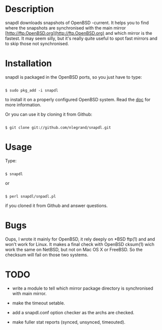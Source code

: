 Description
===========

snapdl downloads snapshots of OpenBSD -current. It helps you to find
where the snapshots are synchronised with the main mirror
[http://ftp.OpenBSD.org](http://ftp.OpenBSD.org) and which mirror is
the fastest. It may seem silly, but it's really quite useful to spot
fast mirrors and to skip those not synchronised.

Installation
============

snapdl is packaged in the OpenBSD ports, so you just have to type:

<code>
$ sudo pkg_add -i snapdl
</code>

to install it on a properly configured OpenBSD system. Read the
[doc](http://www.openbsd.org/faq/faq15.html#Easy) for more
information.

Or you can use it by cloning it from Github:

<code>
$ git clone git://github.com/nlegrand/snapdl.git
</code>

Usage
=====

Type:

<code>
$ snapdl
</code>

or

<code>
$ perl snapdl/snpadl.pl
</code>

if you cloned it from Github and answer questions.

Bugs
====

Oups, I wrote it mainly for OpenBSD, it rely deeply on *BSD ftp(1) and
and won't work for Linux. It makes a final check with OpenBSD cksum(1)
wich work the same on NetBSD, but not on Mac OS X or FreeBSD. So the
checksum will fail on those two systems.

TODO
=====

* write a module to tell which mirror package directory is
  synchronised with main mirror.

* make the timeout setable.

* add a snapdl.conf option checker as the archs are checked.

* make fuller stat reports (synced, unsynced, timeouted).